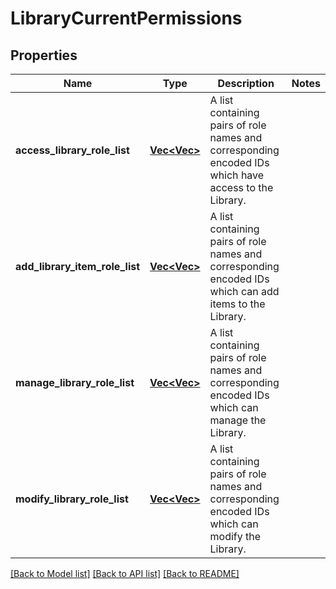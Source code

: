 # LibraryCurrentPermissions

## Properties

Name | Type | Description | Notes
------------ | ------------- | ------------- | -------------
**access_library_role_list** | [**Vec<Vec<String>>**](array.md) | A list containing pairs of role names and corresponding encoded IDs which have access to the Library. | 
**add_library_item_role_list** | [**Vec<Vec<String>>**](array.md) | A list containing pairs of role names and corresponding encoded IDs which can add items to the Library. | 
**manage_library_role_list** | [**Vec<Vec<String>>**](array.md) | A list containing pairs of role names and corresponding encoded IDs which can manage the Library. | 
**modify_library_role_list** | [**Vec<Vec<String>>**](array.md) | A list containing pairs of role names and corresponding encoded IDs which can modify the Library. | 

[[Back to Model list]](../README.md#documentation-for-models) [[Back to API list]](../README.md#documentation-for-api-endpoints) [[Back to README]](../README.md)


